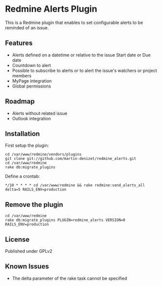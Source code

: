 Redmine Alerts Plugin
=====================

This is a Redmine plugin that enables to set configurable alerts to be reminded of an issue.

Features
--------

* Alerts defined on a datetime or relative to the issue Start date or Due date
* Countdown to alert
* Possible to subscribe to alerts or to alert the issue's watchers or project members
* MyPage integration
* Global permissions

Roadmap
-------

* Alerts without related issue
* Outlook integration

Installation
------------

First setup the plugin:

    cd /var/www/redmine/vendors/plugins
    git clone git://github.com/martin-denizet/redmine_alerts.git
    cd /var/www/redmine
    rake db:migrate_plugins

Define a crontab:

    */10 * * * * cd /var/www/redmine && rake redmine:send_alerts_all delta=5 RAILS_ENV=production

Remove the plugin
-----------------

    cd /var/www/redmine
    rake db:migrate_plugins PLUGIN=redmine_alerts VERSION=0 RAILS_ENV=production

License
-------

Published under GPLv2

Known Issues
------------

* The delta parameter of the rake task cannot be specified